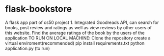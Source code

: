 # flask-bookstore
A flask app part of cs50 project 1.
Integrated Goodreads API, can search for books, post review and ratings as well as view reviews by other users of this website. 
Find the average ratings of the book by the users of the application
TO RUN ON LOCAL MACHINE:
Clone the repository
create a virtual enviroment(recommended)
pip install requirements.txt
python application.py (to run)
